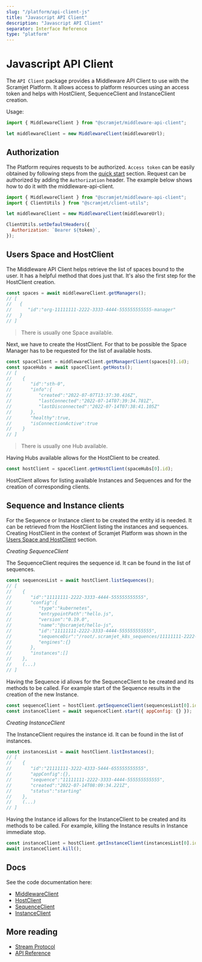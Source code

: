 ```yaml
---
slug: "/platform/api-client-js"
title: "Javascript API Client"
description: "Javascript API Client"
separator: Interface Reference
type: "platform"
---
```


# Javascript API Client

The `API Client` package provides a Middleware API Client to use with the Scramjet Platform. It allows access to platform resources using an access token and helps with HostClient, SequenceClient and InstanceClient creation.

Usage:

```js
import { MiddlewareClient } from "@scramjet/middleware-api-client";

let middlewareClient = new MiddlewareClient(middlewareUrl);
```

## Authorization

The Platform requires requests to be authorized. `Access token` can be easily obtained by following steps from the [quick start](/platform/quick-start) section. Request can be authorized by adding the `Authorization` header. The example below shows how to do it with the middleware-api-client.

```js
import { MiddlewareClient } from "@scramjet/middleware-api-client";
import { ClientUtils } from "@scramjet/client-utils";

let middlewareClient = new MiddlewareClient(middlewareUrl);

ClientUtils.setDefaultHeaders({
  Authorization: `Bearer ${token}`,
});
```

## Users Space and HostClient

The Middleware API Client helps retrieve the list of spaces bound to the user. It has a helpful method that does just that. It's also the first step for the HostClient creation.

```js
const spaces = await middlewareClient.getManagers();
// [
//   {
//      "id":"org-11111111-2222-3333-4444-555555555555-manager"
//   }
// ]
```

> There is usually one Space available.

Next, we have to create the HostClient. For that to be possible the Space Manager has to be requested for the list of available hosts.

```js
const spaceClient = middlewareClient.getManagerClient(spaces[0].id);
const spaceHubs = await spaceClient.getHosts();
// [
//    {
//       "id":"sth-0",
//       "info":{
//          "created":"2022-07-07T13:37:30.416Z",
//          "lastConnected":"2022-07-14T07:39:34.781Z",
//          "lastDisconnected":"2022-07-14T07:38:41.105Z"
//       },
//       "healthy":true,
//       "isConnectionActive":true
//    }
// ]
```

> There is usually one Hub available.

Having Hubs available allows for the HostClient to be created.

```js
const hostClient = spaceClient.getHostClient(spaceHubs[0].id);
```

HostClient allows for listing available Instances and Sequences and for the creation of corresponding clients.

## Sequence and Instance clients

For the Sequence or Instance client to be created the entity id is needed. It can be retrieved from the HostClient listing the instances and sequences. Creating HostClient in the context of Scramjet Platform was shown in the [Users Space and HostClient](#users-space-and-hostclient) section.

_Creating SequenceClient_

The SequenceClient requires the sequence id. It can be found in the list of sequences.

```js
const sequencesList = await hostClient.listSequences();
// [
//    {
//       "id":"11111111-2222-3333-4444-555555555555",
//       "config":{
//          "type":"kubernetes",
//          "entrypointPath":"hello.js",
//          "version":"0.19.0",
//          "name":"@scramjet/hello-js",
//          "id":"11111111-2222-3333-4444-555555555555",
//          "sequenceDir":"/root/.scramjet_k8s_sequences/11111111-2222-3333-4444-555555555555",
//          "engines":{}
//       },
//       "instances":[]
//    },
//    (...)
// ]
```

Having the Sequence id allows for the SequenceClient to be created and its methods to be called. For example start of the Sequence results in the creation of the new Instance.

```js
const sequenceClient = hostClient.getSequenceClient(sequencesList[0].id);
const instanceClient = await sequenceClient.start({ appConfig: {} });
```

_Creating InstanceClient_

The InstanceClient requires the instance id. It can be found in the list of instances.

```js
const instancesList = await hostClient.listInstances();
// [
//    {
//       "id":"21111111-3222-4333-5444-655555555555",
//       "appConfig":{},
//       "sequence":"11111111-2222-3333-4444-555555555555",
//       "created":"2022-07-14T08:09:34.221Z",
//       "status":"starting"
//    },
//    (...)
// ]
```

Having the Instance id allows for the InstanceClient to be created and its methods to be called. For example, killing the Instance results in Instance immediate stop.

```js
const instanceClient = hostClient.getInstanceClient(instancesList[0].id);
await instanceClient.kill();
```

## Docs

See the code documentation here:

- [MiddlewareClient](https://github.com/scramjetorg/transform-hub/tree/HEAD/docs/middleware-api-client/classes/MiddlewareClient.md)
- [HostClient](https://github.com/scramjetorg/transform-hub/tree/HEAD/docs/api-client/classes/HostClient.md)
- [SequenceClient](https://github.com/scramjetorg/transform-hub/tree/HEAD/docs/api-client/classes/SequenceClient.md)
- [InstanceClient](https://github.com/scramjetorg/transform-hub/tree/HEAD/docs/api-client/classes/InstanceClient.md)

## More reading

- [Stream Protocol](stream-protocol)
- [API Reference](api-reference)
